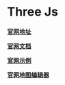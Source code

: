# Three Js

[**官网地址**](https://threejs.org/)

[**官网文档**](https://threejs.org/docs/index.html#manual/zh/introduction/Creating-a-scene)

[**官网示例**](https://threejs.org/examples/#webgl_animation_cloth)

[**官网地图编辑器**](https://threejs.org/editor/)
